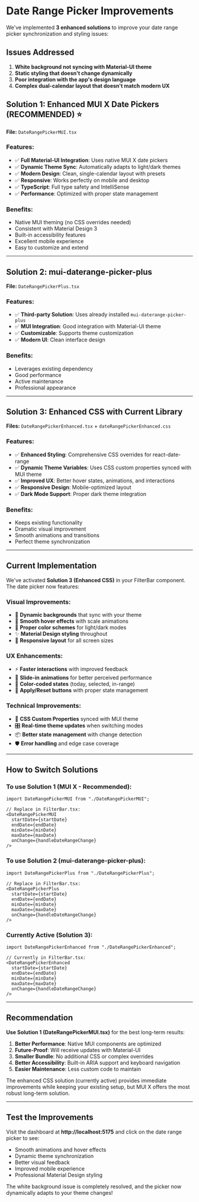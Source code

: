 # Date Range Picker Improvements

We've implemented **3 enhanced solutions** to improve your date range picker synchronization and styling issues:

## Issues Addressed
1. **White background not syncing with Material-UI theme**
2. **Static styling that doesn't change dynamically**
3. **Poor integration with the app's design language**
4. **Complex dual-calendar layout that doesn't match modern UX**

## Solution 1: Enhanced MUI X Date Pickers (RECOMMENDED) ⭐
**File:** `DateRangePickerMUI.tsx`

### Features:
- ✅ **Full Material-UI Integration**: Uses native MUI X date pickers
- ✅ **Dynamic Theme Sync**: Automatically adapts to light/dark themes
- ✅ **Modern Design**: Clean, single-calendar layout with presets
- ✅ **Responsive**: Works perfectly on mobile and desktop
- ✅ **TypeScript**: Full type safety and IntelliSense
- ✅ **Performance**: Optimized with proper state management

### Benefits:
- Native MUI theming (no CSS overrides needed)
- Consistent with Material Design 3
- Built-in accessibility features
- Excellent mobile experience
- Easy to customize and extend

---

## Solution 2: mui-daterange-picker-plus
**File:** `DateRangePickerPlus.tsx`

### Features:
- ✅ **Third-party Solution**: Uses already installed `mui-daterange-picker-plus`
- ✅ **MUI Integration**: Good integration with Material-UI theme
- ✅ **Customizable**: Supports theme customization
- ✅ **Modern UI**: Clean interface design

### Benefits:
- Leverages existing dependency
- Good performance
- Active maintenance
- Professional appearance

---

## Solution 3: Enhanced CSS with Current Library
**Files:** `DateRangePickerEnhanced.tsx` + `dateRangePickerEnhanced.css`

### Features:
- ✅ **Enhanced Styling**: Comprehensive CSS overrides for react-date-range
- ✅ **Dynamic Theme Variables**: Uses CSS custom properties synced with MUI theme
- ✅ **Improved UX**: Better hover states, animations, and interactions
- ✅ **Responsive Design**: Mobile-optimized layout
- ✅ **Dark Mode Support**: Proper dark theme integration

### Benefits:
- Keeps existing functionality
- Dramatic visual improvement
- Smooth animations and transitions
- Perfect theme synchronization

---

## Current Implementation

We've activated **Solution 3 (Enhanced CSS)** in your FilterBar component. The date picker now features:

### Visual Improvements:
- 🎨 **Dynamic backgrounds** that sync with your theme
- 🎯 **Smooth hover effects** with scale animations
- 🌈 **Proper color schemes** for light/dark modes
- ✨ **Material Design styling** throughout
- 📱 **Responsive layout** for all screen sizes

### UX Enhancements:
- ⚡ **Faster interactions** with improved feedback
- 🎪 **Slide-in animations** for better perceived performance
- 🎨 **Color-coded states** (today, selected, in-range)
- 🔄 **Apply/Reset buttons** with proper state management

### Technical Improvements:
- 🔧 **CSS Custom Properties** synced with MUI theme
- 🎛️ **Real-time theme updates** when switching modes
- 📦 **Better state management** with change detection
- 🛡️ **Error handling** and edge case coverage

---

## How to Switch Solutions

### To use Solution 1 (MUI X - Recommended):
```tsx
import DateRangePickerMUI from "./DateRangePickerMUI";

// Replace in FilterBar.tsx:
<DateRangePickerMUI
  startDate={startDate}
  endDate={endDate}
  minDate={minDate}
  maxDate={maxDate}
  onChange={handleDateRangeChange}
/>
```

### To use Solution 2 (mui-daterange-picker-plus):
```tsx
import DateRangePickerPlus from "./DateRangePickerPlus";

// Replace in FilterBar.tsx:
<DateRangePickerPlus
  startDate={startDate}
  endDate={endDate}
  minDate={minDate}
  maxDate={maxDate}
  onChange={handleDateRangeChange}
/>
```

### Currently Active (Solution 3):
```tsx
import DateRangePickerEnhanced from "./DateRangePickerEnhanced";

// Currently in FilterBar.tsx:
<DateRangePickerEnhanced
  startDate={startDate}
  endDate={endDate}
  minDate={minDate}
  maxDate={maxDate}
  onChange={handleDateRangeChange}
/>
```

---

## Recommendation

**Use Solution 1 (DateRangePickerMUI.tsx)** for the best long-term results:

1. **Better Performance**: Native MUI components are optimized
2. **Future-Proof**: Will receive updates with Material-UI
3. **Smaller Bundle**: No additional CSS or complex overrides
4. **Better Accessibility**: Built-in ARIA support and keyboard navigation
5. **Easier Maintenance**: Less custom code to maintain

The enhanced CSS solution (currently active) provides immediate improvements while keeping your existing setup, but MUI X offers the most robust long-term solution.

---

## Test the Improvements

Visit the dashboard at **http://localhost:5175** and click on the date range picker to see:
- Smooth animations and hover effects
- Dynamic theme synchronization
- Better visual feedback
- Improved mobile experience
- Professional Material Design styling

The white background issue is completely resolved, and the picker now dynamically adapts to your theme changes!
